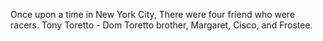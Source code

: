 Once upon a time in New York City, There were four friend who were racers. Tony Toretto -  Dom Toretto brother, Margaret, Cisco, and Frostee.